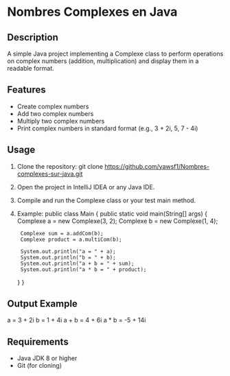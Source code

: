 # Nombres Complexes en Java

## Description
A simple Java project implementing a Complexe class to perform operations on complex numbers (addition, multiplication) and display them in a readable format.

## Features
- Create complex numbers
- Add two complex numbers
- Multiply two complex numbers
- Print complex numbers in standard format (e.g., 3 + 2i, 5, 7 - 4i)

## Usage
1. Clone the repository:
git clone https://github.com/yawsf1/Nombres-complexes-sur-java.git

2. Open the project in IntelliJ IDEA or any Java IDE.
3. Compile and run the Complexe class or your test main method.
4. Example:
public class Main {
    public static void main(String[] args) {
        Complexe a = new Complexe(3, 2);
        Complexe b = new Complexe(1, 4);

        Complexe sum = a.addCom(b);
        Complexe product = a.multiCom(b);

        System.out.println("a = " + a);
        System.out.println("b = " + b);
        System.out.println("a + b = " + sum);
        System.out.println("a * b = " + product);
    }
}

## Output Example
a = 3 + 2i
b = 1 + 4i
a + b = 4 + 6i
a * b = -5 + 14i

## Requirements
- Java JDK 8 or higher
- Git (for cloning)
